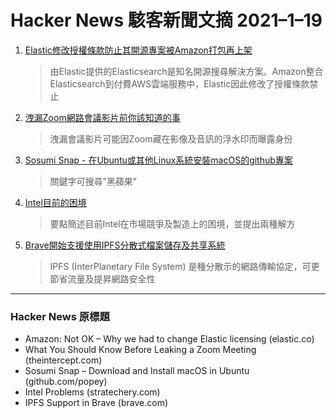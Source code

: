 # Hacker News 駭客新聞文摘 2021–1–19
1. [Elastic修改授權條款防止其開源專案被Amazon打包再上架](https://www.elastic.co/blog/why-license-change-AWS)
    >由Elastic提供的Elasticsearch是知名開源搜尋解決方案。Amazon整合Elasticsearch到付費AWS雲端服務中，Elastic因此修改了授權條款禁止

2. [洩漏Zoom網路會議影片前你該知道的事](https://theintercept.com/2021/01/18/leak-zoom-meeting/)
    >洩漏會議影片可能因Zoom藏在影像及音訊的浮水印而曝露身份
3. [Sosumi Snap - 在Ubuntu或其他Linux系統安裝macOS的github專案](https://github.com/popey/sosumi-snap)
    >關鍵字可搜尋”黑蘋果”
4. [Intel目前的困境](https://stratechery.com/2021/intel-problems/)
    >要點簡述目前Intel在市場競爭及製造上的困境，並提出兩種解方
5. [Brave開始支援使用IPFS分散式檔案儲存及共享系統](https://brave.com/ipfs-support/)
    >IPFS (InterPlanetary File System) 是種分散示的網路傳輸協定，可更節省流量及提昇網路安全性

--- 

### Hacker News 原標題
- Amazon: Not OK – Why we had to change Elastic licensing (elastic.co)
- What You Should Know Before Leaking a Zoom Meeting (theintercept.com)
- Sosumi Snap – Download and Install macOS in Ubuntu (github.com/popey)
- Intel Problems (stratechery.com)
- IPFS Support in Brave (brave.com)
